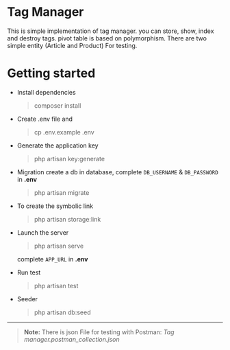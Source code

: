 # Tag Manager

This is simple implementation of tag manager. you can store, show, index and destroy tags. pivot table is based on polymorphism.
There are two simple entity (Article and Product) For testing.


#  Getting started

- Install dependencies
  > composer install
  
- Create .env file and 
  > cp .env.example .env

- Generate the application key
    > php artisan key:generate

- Migration
    create a  db in database, complete  `DB_USERNAME`  &  `DB_PASSWORD` in **.env**
  > php artisan migrate

- To create the symbolic link
  >php artisan storage:link
  
- Launch the server
  >php artisan serve
  > 
  complete `APP_URL` in **.env**

- Run test
  > php artisan test
  
- Seeder
  > php artisan db:seed
------------------------------

> **Note:**  There is json File for testing with Postman:
> *Tag manager.postman_collection.json*
